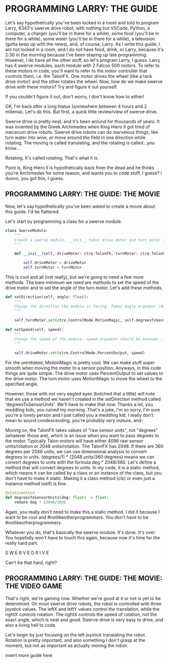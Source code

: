 # PROGRAMMING LARRY: THE GUIDE

Let's say hypothetically you've been locked in a room and told to program Larry, 6343's swerve drive robot, with nothing but VSCode, Python, a computer, a charger (you'll be in there for a while), some food (you'll be in there for a while), some water (you'll be in there for a while), a television (gotta keep up with the news), and, of course, Larry. As I write this guide, I am not locked in a room, and I do not have food, drink, or Larry, because it's 2:30 in the morning because I've been staying up late programming. However, I do have all the other stuff, so let's program Larry, I guess. Larry has 4 swerve modules, each module with 2 Falcon 500 motors. To refer to these motors in code, you'll want to refer to the motor controller that controls them, i.e. the TalonFX. One motor drives the wheel (like a tank drive motor) and the other rotates the wheel. Now, how do we make swerve drive with these motors? Try and figure it out yourself.

If you couldn't figure it out, don't worry, I don't know how to either!

OK, I'm back after a long hiatus (somewhere between 4 hours and 2 millenia). Let's do this. But first, a quick little review/view of swerve drive.

Swerve drive is pretty neat, and it's been around for thousands of years. It was invented by the Greek Archimedes when King Hiero II got tired of mecanum drive robots. Swerve drive robots can do marvelous things, like turn water into wine, or move around the field in one direction while rotating. The moving is called translating, and the rotating is called...you know...

Rotating. It's called rotating. That's what it is.

Point is, King Hiero II is hypothetically back from the dead and he thinks you're Archimedes for some reason, and wants you to code stuff, I guess? I dunno, you got this, I guess.

## PROGRAMMING LARRY: THE GUIDE: THE MOVIE

Now, let's say hypothetically you've been asked to create a movie about this guide. I'd be flattered.

Let's start by programming a class for a swerve module.

```python
class SwerveModule:
    """
    Create a swerve module. __init__ takes drive motor and turn motor (TalonFXs). The drive motor drives the module, and the turn motor turns it using a PID controller.
    """

    def __init__(self, driveMotor: ctre.TalonFX, turnMotor: ctre.TalonFX):

        self.driveMotor = driveMotor
        self.turnMotor = turnMotor
```

This is cool and all (not really), but we're going to need a few more methods. The bare minimum we need are methods to set the speed of the drive motor and to set the angle of the turn motor. Let's add these methods.

```python
def setDirection(self, angle: float):
    """
    Change the direction the module is facing. Takes angle argument (degrees).
    """
        
    self.turnMotor.set(ctre.ControlMode.MotionMagic, self.degreesToSensorUnits(angle))
        
def setSpeed(self, speed):
    """
    Change the speed of the module. speed argument should be between -1.0 (backward) and 1.0 (forward)
    """
    
    self.driveMotor.set(ctre.ControlMode.PercentOutput, speed)
```

For the uninitiated, MotionMagic is pretty cool. We can make stuff super smooth when moving the motor to a sensor position. Anyways, in this code things are quite simple. The drive motor uses PercentOutput to set values to the drive motor. The turn motor uses MotionMagic to move the wheel to the specified angle.

However, those with not very eagled eyes (botched that a little) will note that we use a method we haven't created in the setDirection method called 'degreesToSensorUnits'. We'll have to make that now. Thanks a lot, you meddling kids, you ruined my morning. That's a joke, I'm so sorry, I'm sure you're a lovely person and I just called you a meddling kid, I really don't mean to sound condescending, you're probably very mature, and- 

Moving on, the TalonFX takes values of "raw sensor units", not "degrees" (whatever those are), which is an issue when you want to pass degrees to the motor. Typically Talon motors will have either 4096 raw sensor units/rotation or 2048 units/rotation. The TalonFX has 2048. If there are 360 degrees per 2048 units, we can use dimensional analysis to convert degrees to units. (degrees/1) * (2048 units/360 degrees) means we can convert degrees to units with the formula deg * 2048/360. Let's define a method that will convert degrees to units. In my code, it is a static method, which means it can be called by a class or an instance of the class, but you don't have to make it static. Making it a class method (cls) or even just a instance method (self) is fine.

```python
@staticmethod
def degreesToSensorUnits(deg: float) -> float:
    return deg * (2048/360)
```

Again, you really don't need to make this a static method. I did it because I want to be cool and #notlikeotherprogrammers. You don't have to be #notlikeotherprogrammers.

Whatever you do, that's basically the swerve module. It's done. It's over. You hopefully won't have to touch this again, because now it's time for the really hard part.

S W E R V E D R I V E

Can't be that hard, right?

## PROGRAMMING LARRY: THE GUIDE: THE MOVIE: THE VIDEO GAME

That's right, we're gaming now. Whether we're good at it or not is yet to be determined. On most swerve drive robots, the robot is controlled with three joystick values. The leftX and leftY values control the translation, while the rightX controls rotation. The rightX controls the speed of rotation, not the exact angle, which is neat and good. Swerve drive is very easy to drive, and also a living hell to code.

Let's begin by just focusing on the left joystick translating the robot. Rotation is pretty important, and also something I don't grasp at the moment, but not as important as actually moving the robot.

insert more guide here